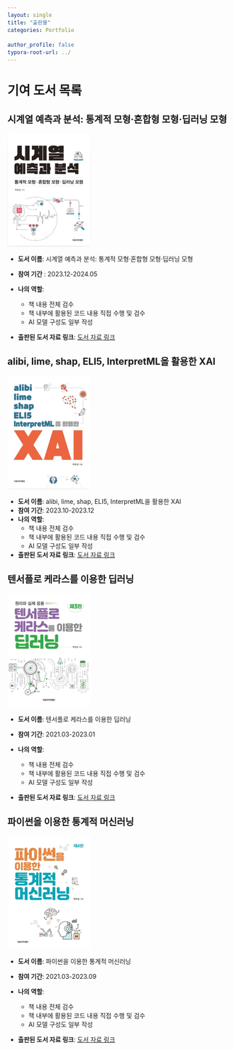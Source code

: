 ```yaml
---
layout: single
title: "출판물"
categories: Portfolio

author_profile: false
typora-root-url: ../
---
```

# 기여 도서 목록

## 시계열 예측과 분석: 통계적 모형·혼합형 모형·딥러닝 모형

<img src="/images/2024-05-08-Publication/SCR-20240512-cbsl.png" alt="SCR-20240512-cbsl" style="zoom:25%;" />

- **도서 이름**: 시계열 예측과 분석: 통계적 모형·혼합형 모형·딥러닝 모형
- **참여 기간** : 2023.12-2024.05
- **나의 역할**: 
  - 책 내용 전체 검수
  - 책 내부에 활용된 코드 내용 직접 수행 및 검수
  - AI 모델 구성도 일부 작성

- **출판된 도서 자료 링크**: <a href="https://product.kyobobook.co.kr/detail/S000212925450" target="_blank">도서 자료 링크</a>

## alibi, lime, shap, ELI5, InterpretML을 활용한 XAI

<img src="/images/2024-05-08-Publication/SCR-20240512-cnld.png" alt="SCR-20240512-cnld" style="zoom:25%;" />

- **도서 이름**: alibi, lime, shap, ELI5, InterpretML을 활용한 XAI
- **참여 기간**: 2023.10-2023.12
- **나의 역할**:
  - 책 내용 전체 검수
  - 책 내부에 활용된 코드 내용 직접 수행 및 검수
  - AI 모델 구성도 일부 작성
- **출판된 도서 자료 링크**:  <a href="https://product.kyobobook.co.kr/detail/S000212195902" target="_blank">도서 자료 링크</a>

## 텐서플로 케라스를 이용한 딥러닝

<img src="/images/2024-05-08-Publication/SCR-20240512-corh.png" alt="SCR-20240512-corh" style="zoom:25%;" />

- **도서 이름**: 텐서플로 케라스를 이용한 딥러닝
- **참여 기간**: 2021.03-2023.01
- **나의 역할**:
  - 책 내용 전체 검수
  - 책 내부에 활용된 코드 내용 직접 수행 및 검수
  - AI 모델 구성도 일부 작성

- **출판된 도서 자료 링크**: <a href="https://product.kyobobook.co.kr/detail/S000200883646" target="_blank">도서 자료 링크</a>

## 파이썬을 이용한 통계적 머신러닝

<img src="/images/2024-05-08-Publication/SCR-20240512-cowv.png" alt="SCR-20240512-cowv" style="zoom:25%;" />

- **도서 이름**: 파이썬을 이용한 통계적 머신러닝
- **참여 기간**: 2021.03-2023.09
- **나의 역할**:
  - 책 내용 전체 검수
  - 책 내부에 활용된 코드 내용 직접 수행 및 검수
  - AI 모델 구성도 일부 작성

- **출판된 도서 자료 링크**: <a href="https://product.kyobobook.co.kr/detail/S000210809406" target="_blank">도서 자료 링크</a>

